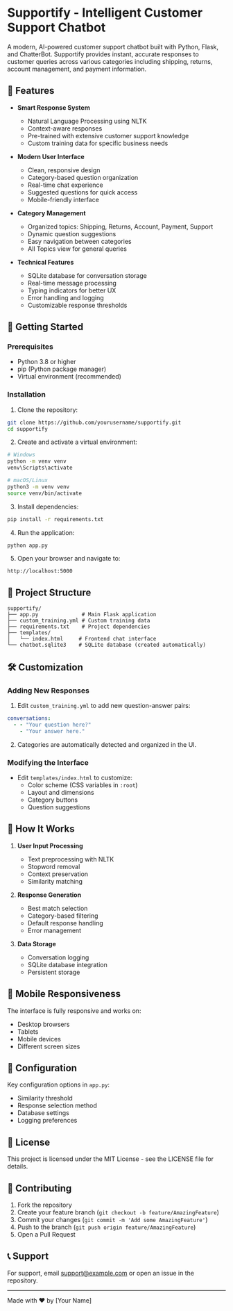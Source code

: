 # Supportify - Intelligent Customer Support Chatbot

A modern, AI-powered customer support chatbot built with Python, Flask, and ChatterBot. Supportify provides instant, accurate responses to customer queries across various categories including shipping, returns, account management, and payment information.

## 🌟 Features

- **Smart Response System**
  - Natural Language Processing using NLTK
  - Context-aware responses
  - Pre-trained with extensive customer support knowledge
  - Custom training data for specific business needs

- **Modern User Interface**
  - Clean, responsive design
  - Category-based question organization
  - Real-time chat experience
  - Suggested questions for quick access
  - Mobile-friendly interface

- **Category Management**
  - Organized topics: Shipping, Returns, Account, Payment, Support
  - Dynamic question suggestions
  - Easy navigation between categories
  - All Topics view for general queries

- **Technical Features**
  - SQLite database for conversation storage
  - Real-time message processing
  - Typing indicators for better UX
  - Error handling and logging
  - Customizable response thresholds

## 🚀 Getting Started

### Prerequisites

- Python 3.8 or higher
- pip (Python package manager)
- Virtual environment (recommended)

### Installation

1. Clone the repository:
```bash
git clone https://github.com/yourusername/supportify.git
cd supportify
```

2. Create and activate a virtual environment:
```bash
# Windows
python -m venv venv
venv\Scripts\activate

# macOS/Linux
python3 -m venv venv
source venv/bin/activate
```

3. Install dependencies:
```bash
pip install -r requirements.txt
```

4. Run the application:
```bash
python app.py
```

5. Open your browser and navigate to:
```
http://localhost:5000
```

## 📁 Project Structure

```
supportify/
├── app.py              # Main Flask application
├── custom_training.yml # Custom training data
├── requirements.txt    # Project dependencies
├── templates/
│   └── index.html     # Frontend chat interface
└── chatbot.sqlite3    # SQLite database (created automatically)
```

## 🛠️ Customization

### Adding New Responses

1. Edit `custom_training.yml` to add new question-answer pairs:
```yaml
conversations:
  - - "Your question here?"
    - "Your answer here."
```

2. Categories are automatically detected and organized in the UI.

### Modifying the Interface

- Edit `templates/index.html` to customize:
  - Color scheme (CSS variables in `:root`)
  - Layout and dimensions
  - Category buttons
  - Question suggestions

## 🤖 How It Works

1. **User Input Processing**
   - Text preprocessing with NLTK
   - Stopword removal
   - Context preservation
   - Similarity matching

2. **Response Generation**
   - Best match selection
   - Category-based filtering
   - Default response handling
   - Error management

3. **Data Storage**
   - Conversation logging
   - SQLite database integration
   - Persistent storage

## 📱 Mobile Responsiveness

The interface is fully responsive and works on:
- Desktop browsers
- Tablets
- Mobile devices
- Different screen sizes

## 🔧 Configuration

Key configuration options in `app.py`:
- Similarity threshold
- Response selection method
- Database settings
- Logging preferences

## 📝 License

This project is licensed under the MIT License - see the LICENSE file for details.

## 🤝 Contributing

1. Fork the repository
2. Create your feature branch (`git checkout -b feature/AmazingFeature`)
3. Commit your changes (`git commit -m 'Add some AmazingFeature'`)
4. Push to the branch (`git push origin feature/AmazingFeature`)
5. Open a Pull Request

## 📞 Support

For support, email support@example.com or open an issue in the repository.

---

Made with ❤️ by [Your Name] 
